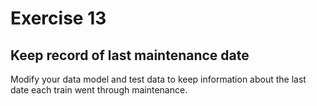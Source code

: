 # Exercise 13

## Keep record of last maintenance date

Modify your data model and test data to keep information about the last date each train went
through maintenance.

